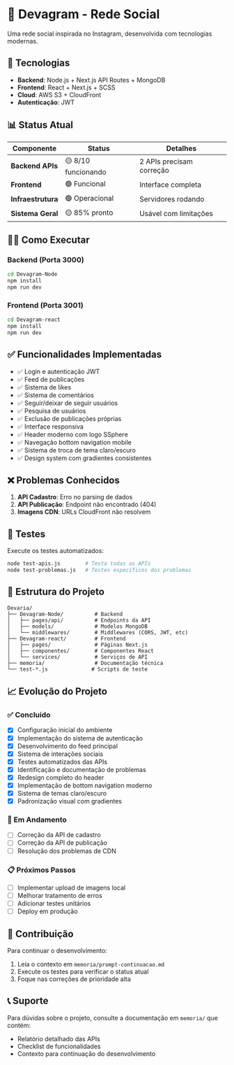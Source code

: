 # 📱 Devagram - Rede Social

Uma rede social inspirada no Instagram, desenvolvida com tecnologias modernas.

## 🚀 Tecnologias

- **Backend**: Node.js + Next.js API Routes + MongoDB
- **Frontend**: React + Next.js + SCSS
- **Cloud**: AWS S3 + CloudFront
- **Autenticação**: JWT

## 📊 Status Atual

| Componente | Status | Detalhes |
|------------|--------|----------|
| **Backend APIs** | 🟡 8/10 funcionando | 2 APIs precisam correção |
| **Frontend** | 🟢 Funcional | Interface completa |
| **Infraestrutura** | 🟢 Operacional | Servidores rodando |
| **Sistema Geral** | 🟡 85% pronto | Usável com limitações |

## 🏃‍♂️ Como Executar

### Backend (Porta 3000)
```bash
cd Devagram-Node
npm install
npm run dev
```

### Frontend (Porta 3001)
```bash
cd Devagram-react
npm install
npm run dev
```

## ✅ Funcionalidades Implementadas

- ✅ Login e autenticação JWT
- ✅ Feed de publicações
- ✅ Sistema de likes
- ✅ Sistema de comentários
- ✅ Seguir/deixar de seguir usuários
- ✅ Pesquisa de usuários
- ✅ Exclusão de publicações próprias
- ✅ Interface responsiva
- ✅ Header moderno com logo SSphere
- ✅ Navegação bottom navigation mobile
- ✅ Sistema de troca de tema claro/escuro
- ✅ Design system com gradientes consistentes

## ❌ Problemas Conhecidos

1. **API Cadastro**: Erro no parsing de dados
2. **API Publicação**: Endpoint não encontrado (404)
3. **Imagens CDN**: URLs CloudFront não resolvem

## 🧪 Testes

Execute os testes automatizados:
```bash
node test-apis.js        # Testa todas as APIs
node test-problemas.js   # Testes específicos dos problemas
```

## 📁 Estrutura do Projeto

```
Devaria/
├── Devagram-Node/          # Backend
│   ├── pages/api/          # Endpoints da API
│   ├── models/             # Modelos MongoDB
│   └── middlewares/        # Middlewares (CORS, JWT, etc)
├── Devagram-react/         # Frontend
│   ├── pages/              # Páginas Next.js
│   ├── componentes/        # Componentes React
│   └── services/           # Serviços de API
├── memoria/                # Documentação técnica
└── test-*.js              # Scripts de teste
```

## 📈 Evolução do Projeto

### ✅ Concluído
- [x] Configuração inicial do ambiente
- [x] Implementação do sistema de autenticação
- [x] Desenvolvimento do feed principal
- [x] Sistema de interações sociais
- [x] Testes automatizados das APIs
- [x] Identificação e documentação de problemas
- [x] Redesign completo do header
- [x] Implementação de bottom navigation moderno
- [x] Sistema de temas claro/escuro
- [x] Padronização visual com gradientes

### 🔄 Em Andamento
- [ ] Correção da API de cadastro
- [ ] Correção da API de publicação
- [ ] Resolução dos problemas de CDN

### 📋 Próximos Passos
- [ ] Implementar upload de imagens local
- [ ] Melhorar tratamento de erros
- [ ] Adicionar testes unitários
- [ ] Deploy em produção

## 🤝 Contribuição

Para continuar o desenvolvimento:
1. Leia o contexto em `memoria/prompt-continuacao.md`
2. Execute os testes para verificar o status atual
3. Foque nas correções de prioridade alta

## 📞 Suporte

Para dúvidas sobre o projeto, consulte a documentação em `memoria/` que contém:
- Relatório detalhado das APIs
- Checklist de funcionalidades
- Contexto para continuação do desenvolvimento